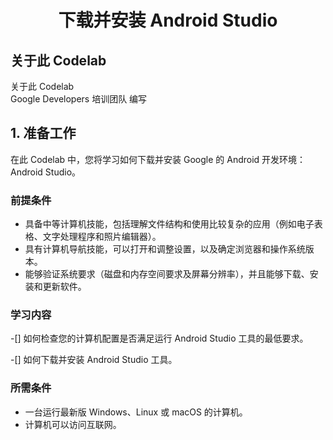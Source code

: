 <center>

# **下载并安装 Android Studio**

</center>

## 关于此 Codelab
关于此 Codelab  
Google Developers 培训团队 编写

## **1. 准备工作**

在此 Codelab 中，您将学习如何下载并安装 Google 的 Android 开发环境：Android Studio。

### 前提条件
- 具备中等计算机技能，包括理解文件结构和使用比较复杂的应用（例如电子表格、文字处理程序和照片编辑器）。
- 具有计算机导航技能，可以打开和调整设置，以及确定浏览器和操作系统版本。
- 能够验证系统要求（磁盘和内存空间要求及屏幕分辨率），并且能够下载、安装和更新软件。

### 学习内容

-[] 如何检查您的计算机配置是否满足运行 Android Studio 工具的最低要求。

-[] 如何下载并安装 Android Studio 工具。

### 所需条件

- 一台运行最新版 Windows、Linux 或 macOS 的计算机。
- 计算机可以访问互联网。
